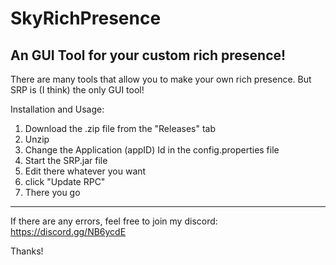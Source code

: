 # SkyRichPresence
An GUI Tool for your custom rich presence!
---------------------------------------------
There are many tools that allow you to make your own rich presence. But SRP is (I think) the only GUI tool!


Installation and Usage:
1. Download the .zip file from the "Releases" tab
2. Unzip
3. Change the Application (appID) Id in the config.properties file
4. Start the SRP.jar file
5. Edit there whatever you want
6. click "Update RPC"
7. There you go

---------------------------------------------
If there are any errors, feel free to join my discord:
https://discord.gg/NB6ycdE

Thanks!
